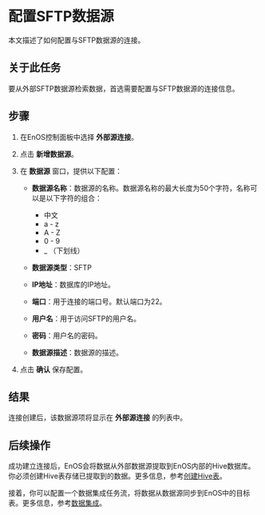 
# 配置SFTP数据源

本文描述了如何配置与SFTP数据源的连接。

## 关于此任务<description>

要从外部SFTP数据源检索数据，首选需要配置与SFTP数据源的连接信息。

## 步骤<procedure>

1. 在EnOS控制面板中选择 **外部源连接**。

2. 点击 **新增数据源**。

3. 在 **数据源** 窗口，提供以下配置：

   - **数据源名称**：数据源的名称。数据源名称的最大长度为50个字符，名称可以是以下字符的组合：
     - 中文
     - a - z
     - A - Z
     - 0 - 9
     - _ （下划线）

   - **数据源类型**：SFTP
   - **IP地址**：数据库的IP地址。
   - **端口**：用于连接的端口号。默认端口为22。
   - **用户名**：用于访问SFTP的用户名。
   - **密码**：用户名的密码。
   - **数据源描述**：数据源的描述。

4. 点击 **确认** 保存配置。

## 结果<result>

连接创建后，该数据源项将显示在 **外部源连接** 的列表中。

## 后续操作<followup>

成功建立连接后，EnOS会将数据从外部数据源提取到EnOS内部的Hive数据库。你必须创建Hive表存储已提取到的数据。更多信息，参考[创建Hive表](/docs/offline-data/zh_CN/dev/data_explorer/creating_hivetable.html)。

接着，你可以配置一个数据集成任务流，将数据从数据源同步到EnOS中的目标表。更多信息，参考[数据集成](../data_integration/index)。
